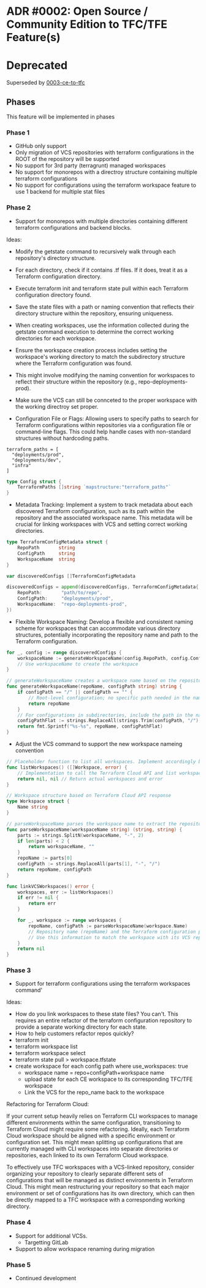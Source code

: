 # ADR #0002: Open Source / Community Edition to TFC/TFE Feature(s)

# Deprecated

Superseded by [0003-ce-to-tfc](0003-ce-to-tfc.md)

## Phases
This feature will be implemented in phases

### Phase 1
- GitHub only support
- Only migration of VCS repositories with terraform configurations in the ROOT of the repository will be supported
- No support for 3rd party (terragrunt) managed workspaces
- No support for monorepos with a directroy structure containing multiple terraform configurations
- No support for configurations using the terraform workspace feature to use 1 backend for multiple stat files

### Phase 2
- Support for monorepos with multiple directories containing different terraform configurations and backend blocks.

Ideas:

- Modify the getstate command to recursively walk through each repository's directory structure.
- For each directory, check if it contains .tf files. If it does, treat it as a Terraform configuration directory.
- Execute terraform init and terraform state pull within each Terraform configuration directory found.
- Save the state files with a path or naming convention that reflects their directory structure within the repository, ensuring uniqueness.
- When creating workspaces, use the information collected during the getstate command execution to determine the correct working directories for each workspace.
- Ensure the workspace creation process includes setting the workspace's working directory to match the subdirectory structure where the Terraform configuration was found.
- This might involve modifying the naming convention for workspaces to reflect their structure within the repository (e.g., repo-deployments-prod).
- Make sure the VCS can still be connceted to the proper workspace with the working directroy set proper.

- Configuration File or Flags: Allowing users to specify paths to search for Terraform configurations within repositories via a configuration file or command-line flags. This could help handle cases with non-standard structures without hardcoding paths.

```hcl
terraform_paths = [
  "deployments/prod",
  "deployments/dev",
  "infra"
]
```

```go
type Config struct {
    TerraformPaths []string `mapstructure:"terraform_paths"`
}
```

- Metadata Tracking: Implement a system to track metadata about each discovered Terraform configuration, such as its path within the repository and the associated workspace name. This metadata will be crucial for linking workspaces with VCS and setting correct working directories.

```go
type TerraformConfigMetadata struct {
    RepoPath       string
    ConfigPath     string
    WorkspaceName  string
}

var discoveredConfigs []TerraformConfigMetadata

discoveredConfigs = append(discoveredConfigs, TerraformConfigMetadata{
    RepoPath:       "path/to/repo",
    ConfigPath:     "deployments/prod",
    WorkspaceName:  "repo-deployments-prod",
})
```

- Flexible Workspace Naming: Develop a flexible and consistent naming scheme for workspaces that can accommodate various directory structures, potentially incorporating the repository name and path to the Terraform configuration.

```go
for _, config := range discoveredConfigs {
    workspaceName := generateWorkspaceName(config.RepoPath, config.ConfigPath)
    // Use workspaceName to create the workspace
}

// generateWorkspaceName creates a workspace name based on the repository path and Terraform configuration path
func generateWorkspaceName(repoName, configPath string) string {
    if configPath == "/" || configPath == "" {
        // Root-level configuration; no specific path needed in the name
        return repoName
    }
    // For configurations in subdirectories, include the path in the name
    configPathFlat := strings.ReplaceAll(strings.Trim(configPath, "/"), "/", "-")
    return fmt.Sprintf("%s-%s", repoName, configPathFlat)
}
```

- Adjust the VCS command to support the new workspace nameing convention

```go
// Placeholder function to list all workspaces. Implement accordingly based on your setup.
func listWorkspaces() ([]Workspace, error) {
    // Implementation to call the Terraform Cloud API and list workspaces
    return nil, nil // Return actual workspaces and error
}

// Workspace structure based on Terraform Cloud API response
type Workspace struct {
    Name string
}

// parseWorkspaceName parses the workspace name to extract the repository name and config path
func parseWorkspaceName(workspaceName string) (string, string) {
    parts := strings.SplitN(workspaceName, "-", 2)
    if len(parts) < 2 {
        return workspaceName, ""
    }
    repoName := parts[0]
    configPath := strings.ReplaceAll(parts[1], "-", "/")
    return repoName, configPath
}

func linkVCSWorkspaces() error {
    workspaces, err := listWorkspaces()
    if err != nil {
        return err
    }

    for _, workspace := range workspaces {
        repoName, configPath := parseWorkspaceName(workspace.Name)
        // Repository name (repoName) and the Terraform configuration path (configPath)
        // Use this information to match the workspace with its VCS repository and set the working directory
    }
    return nil
}
```

### Phase 3
- Support for terraform configurations using the terraform workspaces command'

Ideas:

- How do you link workspaces to these state files? You can't. This requires an entire refactor of the terraform configuration repository to provide a separate working directory for each state.
- How to help customers refactor repos quickly?
- terraform init
- terraform workspace list
- terraform workspace select <workspace>
- terraform state pull > workspace.tfstate
- create workspace for each config path where use_workspaces: true
  - workspace name = repo+configPath+workspace name
  - upload state for each CE workspace to its corresponding TFC/TFE workspace
  - Link the VCS for the repo_name back to the workspace

Refactoring for Terraform Cloud:

If your current setup heavily relies on Terraform CLI workspaces to manage different environments within the same configuration, transitioning to Terraform Cloud might require some refactoring.
Ideally, each Terraform Cloud workspace should be aligned with a specific environment or configuration set. This might mean splitting up configurations that are currently managed with CLI workspaces into separate directories or repositories, each linked to its own Terraform Cloud workspace.

To effectively use TFC workspaces with a VCS-linked repository, consider organizing your repository to clearly separate different sets of configurations that will be managed as distinct environments in Terraform Cloud.
This might mean restructuring your repository so that each major environment or set of configurations has its own directory, which can then be directly mapped to a TFC workspace with a corresponding working directory.


### Phase 4
- Support for additional VCSs.
  - Targetting GitLab
- Support to allow workspace renaming during migration

### Phase 5
- Continued development